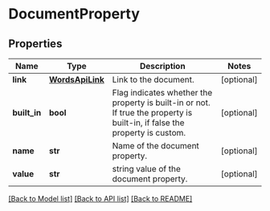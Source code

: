 # DocumentProperty

## Properties
Name | Type | Description | Notes
------------ | ------------- | ------------- | -------------
**link** | [**WordsApiLink**](WordsApiLink.md) | Link to the document. | [optional] 
**built_in** | **bool** | Flag indicates whether the property is built-in or not. If true the property is built-in, if false the property is custom. | [optional] 
**name** | **str** | Name of the document property. | [optional] 
**value** | **str** | string value of the document property.  | [optional] 

[[Back to Model list]](../README.md#documentation-for-models) [[Back to API list]](../README.md#documentation-for-api-endpoints) [[Back to README]](../README.md)



